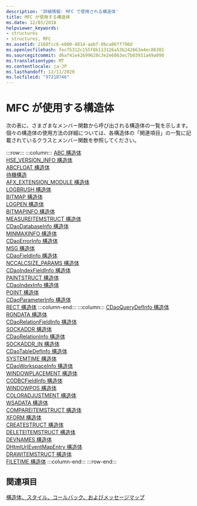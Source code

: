 ```yaml
---
description: '詳細情報: MFC で使用される構造体'
title: MFC が使用する構造体
ms.date: 12/03/2018
helpviewer_keywords:
- structures
- structures, MFC
ms.assetid: 2168fcc6-e800-4814-aabf-0bca86ff790d
ms.openlocfilehash: fecf5312c155f8b113126a53b242663a4ec86301
ms.sourcegitcommit: d6af41e42699628c3e2e6063ec7b03931a49a098
ms.translationtype: MT
ms.contentlocale: ja-JP
ms.lasthandoff: 12/11/2020
ms.locfileid: "97218746"
---
```

# <a name="structures-used-by-mfc"></a>MFC が使用する構造体

次の表に、さまざまなメンバー関数から呼び出される構造体の一覧を示します。 個々の構造体の使用方法の詳細については、各構造体の「関連項目」の一覧に記載されているクラスとメンバー関数を参照してください。

:::row:::
   :::column:::
      [ABC 構造体](/windows/win32/api/wingdi/ns-wingdi-abc)\
      [HSE_VERSION_INFO 構造体](../../mfc/reference/hse-version-info-structure.md)\
      [ABCFLOAT 構造体](/windows/win32/api/wingdi/ns-wingdi-abcfloat)\
      [待機構造](/windows/win32/api/winsock/ns-winsock-linger)\
      [AFX_EXTENSION_MODULE 構造体](../../mfc/reference/afx-extension-module-structure.md)\
      [LOGBRUSH 構造体](/windows/win32/api/wingdi/ns-wingdi-logbrush)\
      [BITMAP 構造体](/windows/win32/api/wingdi/ns-wingdi-bitmap)\
      [LOGPEN 構造体](/windows/win32/api/Wingdi/ns-wingdi-logpen)\
      [BITMAPINFO 構造体](/windows/win32/api/wingdi/ns-wingdi-bitmapinfo)\
      [MEASUREITEMSTRUCT 構造体](/windows/win32/api/winuser/ns-winuser-measureitemstruct)\
      [CDaoDatabaseInfo 構造体](../../mfc/reference/cdaodatabaseinfo-structure.md)\
      [MINMAXINFO 構造体](/windows/win32/api/winuser/ns-winuser-minmaxinfo)\
      [CDaoErrorInfo 構造体](../../mfc/reference/cdaoerrorinfo-structure.md)\
      [MSG 構造体](/windows/win32/api/winuser/ns-winuser-msg)\
      [CDaoFieldInfo 構造体](../../mfc/reference/cdaofieldinfo-structure.md)\
      [NCCALCSIZE_PARAMS 構造体](/windows/win32/api/winuser/ns-winuser-nccalcsize_params)\
      [CDaoIndexFieldInfo 構造体](../../mfc/reference/cdaoindexfieldinfo-structure.md)\
      [PAINTSTRUCT 構造体](/windows/win32/api/winuser/ns-winuser-paintstruct)\
      [CDaoIndexInfo 構造体](../../mfc/reference/cdaoindexinfo-structure.md)\
      [POINT 構造体](/windows/win32/api/windef/ns-windef-point)\
      [CDaoParameterInfo 構造体](../../mfc/reference/cdaoparameterinfo-structure.md)\
      [RECT 構造体](/windows/win32/api/windef/ns-windef-rect)
   :::column-end:::
   :::column:::
      [CDaoQueryDefInfo 構造体](../../mfc/reference/cdaoquerydefinfo-structure.md)\
      [RGNDATA 構造体](/windows/win32/api/wingdi/ns-wingdi-rgndata)\
      [CDaoRelationFieldInfo 構造体](../../mfc/reference/cdaorelationfieldinfo-structure.md)\
      [SOCKADDR 構造体](/windows/win32/winsock/sockaddr-2)\
      [CDaoRelationInfo 構造体](../../mfc/reference/cdaorelationinfo-structure.md)\
      [SOCKADDR_IN 構造体](/windows/win32/winsock/sockaddr-2)\
      [CDaoTableDefInfo 構造体](../../mfc/reference/cdaotabledefinfo-structure.md)\
      [SYSTEMTIME 構造体](/windows/win32/api/minwinbase/ns-minwinbase-systemtime)\
      [CDaoWorkspaceInfo 構造体](../../mfc/reference/cdaoworkspaceinfo-structure.md)\
      [WINDOWPLACEMENT 構造体](/windows/win32/api/winuser/ns-winuser-windowplacement)\
      [CODBCFieldInfo 構造体](../../mfc/reference/codbcfieldinfo-structure.md)\
      [WINDOWPOS 構造体](/windows/win32/api/winuser/ns-winuser-windowpos)\
      [COLORADJUSTMENT 構造体](/windows/win32/api/wingdi/ns-wingdi-coloradjustment)\
      [WSADATA 構造体](/windows/win32/api/winsock2/ns-winsock2-wsadata)\
      [COMPAREITEMSTRUCT 構造体](/windows/win32/api/winuser/ns-winuser-compareitemstruct)\
      [XFORM 構造体](/windows/win32/api/wingdi/ns-wingdi-xform)\
      [CREATESTRUCT 構造体](/windows/win32/api/winuser/ns-winuser-createstructw)\
      [DELETEITEMSTRUCT 構造体](/windows/win32/api/winuser/ns-winuser-deleteitemstruct)\
      [DEVNAMES 構造体](/windows/win32/api/commdlg/ns-commdlg-devnames)\
      [DHtmlUrlEventMapEntry 構造体](../../mfc/reference/dhtmlurleventmapentry-structure.md)\
      [DRAWITEMSTRUCT 構造体](/windows/win32/api/winuser/ns-winuser-drawitemstruct)\
      [FILETIME 構造体](/windows/win32/api/minwinbase/ns-minwinbase-filetime)
   :::column-end:::
:::row-end:::

## <a name="see-also"></a>関連項目

[構造体、スタイル、コールバック、およびメッセージマップ](../../mfc/reference/structures-styles-callbacks-and-message-maps.md)
